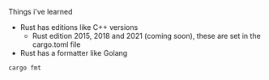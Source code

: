 Things i've learned

- Rust has editions like C++ versions
    - Rust edition 2015, 2018 and 2021 (coming soon), these are set in the cargo.toml file
- Rust has a formatter like Golang
```
cargo fmt
```

